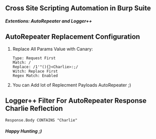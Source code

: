 ## Cross Site Scripting Automation in Burp Suite 
#### <em>Extentions: AutoRepeater and Logger++</em>


## AutoRepeater Replacement Configuration
 
1) Replace All Params Value with Canary:

    ```
    Type: Request First
    Match: /
    Replace: /1'"(){}<Charlie>:;/
    Witch: Replace First
    Regex Match: Enabled
    ```
2) You can Add lot of Replecment Payloads AutoRepeater ;)

## Logger++ Filter For AutoRepeater Response Charlie Reflection

    Response.Body CONTAINS "Charlie"
    

<h4><em>Happy Hunting ;) </em><h4>
